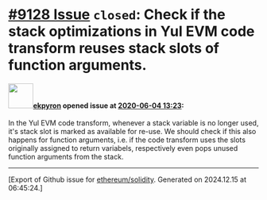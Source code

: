# [\#9128 Issue](https://github.com/ethereum/solidity/issues/9128) `closed`: Check if the stack optimizations in Yul EVM code transform reuses stack slots of function arguments.

#### <img src="https://avatars.githubusercontent.com/u/1347491?v=4" width="50">[ekpyron](https://github.com/ekpyron) opened issue at [2020-06-04 13:23](https://github.com/ethereum/solidity/issues/9128):

In the Yul EVM code transform, whenever a stack variable is no longer used, it's stack slot is marked as available for re-use.
We should check if this also happens for function arguments, i.e. if the code transform uses the slots originally assigned to return variabels, respectively even pops unused function arguments from the stack.




-------------------------------------------------------------------------------



[Export of Github issue for [ethereum/solidity](https://github.com/ethereum/solidity). Generated on 2024.12.15 at 06:45:24.]
